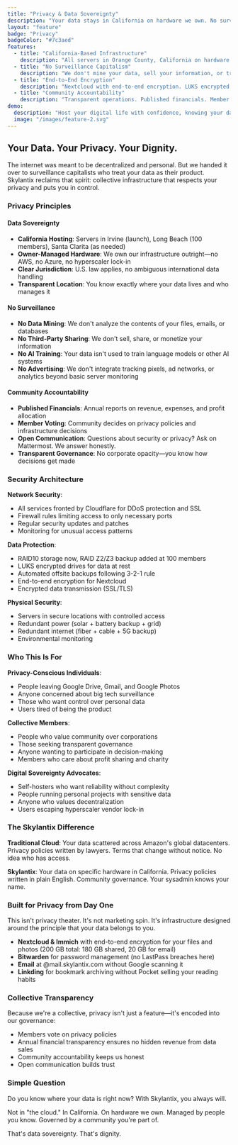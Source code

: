```yaml
---
title: "Privacy & Data Sovereignty"
description: "Your data stays in California on hardware we own. No surveillance capitalism. Transparent infrastructure for people who value privacy and dignity."
layout: "feature"
badge: "Privacy"
badgeColor: "#7c3aed"
features:
  - title: "California-Based Infrastructure"
    description: "All servers in Orange County, California on hardware we own. No hyperscaler lock-in. No scattered datacenters. You know exactly where your data lives."
  - title: "No Surveillance Capitalism"
    description: "We don't mine your data, sell your information, or train AI models on your content. Your data is yours. Period."
  - title: "End-to-End Encryption"
    description: "Nextcloud with end-to-end encryption. LUKS encrypted drives. Your privacy is built into the architecture, not bolted on."
  - title: "Community Accountability"
    description: "Transparent operations. Published financials. Member governance. Trust built through openness, not corporate promises."
demo:
  description: "Host your digital life with confidence, knowing your data stays private and under your control."
  image: "/images/feature-2.svg"
---
```


## Your Data. Your Privacy. Your Dignity.

The internet was meant to be decentralized and personal. But we handed it over to surveillance capitalists who treat your data as their product. Skylantix reclaims that spirit: collective infrastructure that respects your privacy and puts you in control.

### Privacy Principles

#### Data Sovereignty
- **California Hosting**: Servers in Irvine (launch), Long Beach (100 members), Santa Clarita (as needed)
- **Owner-Managed Hardware**: We own our infrastructure outright—no AWS, no Azure, no hyperscaler lock-in
- **Clear Jurisdiction**: U.S. law applies, no ambiguous international data handling
- **Transparent Location**: You know exactly where your data lives and who manages it

#### No Surveillance
- **No Data Mining**: We don't analyze the contents of your files, emails, or databases
- **No Third-Party Sharing**: We don't sell, share, or monetize your information
- **No AI Training**: Your data isn't used to train language models or other AI systems
- **No Advertising**: We don't integrate tracking pixels, ad networks, or analytics beyond basic server monitoring

#### Community Accountability
- **Published Financials**: Annual reports on revenue, expenses, and profit allocation
- **Member Voting**: Community decides on privacy policies and infrastructure decisions
- **Open Communication**: Questions about security or privacy? Ask on Mattermost. We answer honestly.
- **Transparent Governance**: No corporate opacity—you know how decisions get made

### Security Architecture

**Network Security**:
- All services fronted by Cloudflare for DDoS protection and SSL
- Firewall rules limiting access to only necessary ports
- Regular security updates and patches
- Monitoring for unusual access patterns

**Data Protection**:
- RAID10 storage now, RAID Z2/Z3 backup added at 100 members
- LUKS encrypted drives for data at rest
- Automated offsite backups following 3-2-1 rule
- End-to-end encryption for Nextcloud
- Encrypted data transmission (SSL/TLS)

**Physical Security**:
- Servers in secure locations with controlled access
- Redundant power (solar + battery backup + grid)
- Redundant internet (fiber + cable + 5G backup)
- Environmental monitoring

### Who This Is For

**Privacy-Conscious Individuals**:
- People leaving Google Drive, Gmail, and Google Photos
- Anyone concerned about big tech surveillance
- Those who want control over personal data
- Users tired of being the product

**Collective Members**:
- People who value community over corporations
- Those seeking transparent governance
- Anyone wanting to participate in decision-making
- Members who care about profit sharing and charity

**Digital Sovereignty Advocates**:
- Self-hosters who want reliability without complexity
- People running personal projects with sensitive data
- Anyone who values decentralization
- Users escaping hyperscaler vendor lock-in

### The Skylantix Difference

**Traditional Cloud**: Your data scattered across Amazon's global datacenters. Privacy policies written by lawyers. Terms that change without notice. No idea who has access.

**Skylantix**: Your data on specific hardware in California. Privacy policies written in plain English. Community governance. Your sysadmin knows your name.

### Built for Privacy from Day One

This isn't privacy theater. It's not marketing spin. It's infrastructure designed around the principle that your data belongs to you.

- **Nextcloud & Immich** with end-to-end encryption for your files and photos (200 GB total: 180 GB shared, 20 GB for email)
- **Bitwarden** for password management (no LastPass breaches here)
- **Email** at @mail.skylantix.com without Google scanning it
- **Linkding** for bookmark archiving without Pocket selling your reading habits

### Collective Transparency

Because we're a collective, privacy isn't just a feature—it's encoded into our governance:

- Members vote on privacy policies
- Annual financial transparency ensures no hidden revenue from data sales
- Community accountability keeps us honest
- Open communication builds trust

### Simple Question

Do you know where your data is right now? With Skylantix, you always will.

Not in "the cloud." In California. On hardware we own. Managed by people you know. Governed by a community you're part of.

That's data sovereignty. That's dignity.
